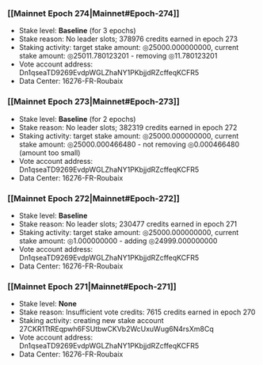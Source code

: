 ### [[Mainnet Epoch 274|Mainnet#Epoch-274]]
* Stake level: **Baseline** (for 3 epochs)
* Stake reason: No leader slots; 378976 credits earned in epoch 273
* Staking activity: target stake amount: ◎25000.000000000, current stake amount: ◎25011.780123201 - removing ◎11.780123201
* Vote account address: Dn1qseaTD9269EvdpWGLZhaNY1PKbjjdRZcffeqKCFR5
* Data Center: 16276-FR-Roubaix
### [[Mainnet Epoch 273|Mainnet#Epoch-273]]
* Stake level: **Baseline** (for 2 epochs)
* Stake reason: No leader slots; 382319 credits earned in epoch 272
* Staking activity: target stake amount: ◎25000.000000000, current stake amount: ◎25000.000466480 - not removing ◎0.000466480 (amount too small)
* Vote account address: Dn1qseaTD9269EvdpWGLZhaNY1PKbjjdRZcffeqKCFR5
* Data Center: 16276-FR-Roubaix
### [[Mainnet Epoch 272|Mainnet#Epoch-272]]
* Stake level: **Baseline**
* Stake reason: No leader slots; 230477 credits earned in epoch 271
* Staking activity: target stake amount: ◎25000.000000000, current stake amount: ◎1.000000000 - adding ◎24999.000000000
* Vote account address: Dn1qseaTD9269EvdpWGLZhaNY1PKbjjdRZcffeqKCFR5
* Data Center: 16276-FR-Roubaix
### [[Mainnet Epoch 271|Mainnet#Epoch-271]]
* Stake level: **None**
* Stake reason: Insufficient vote credits: 7615 credits earned in epoch 270
* Staking activity: creating new stake account 27CKR1TtREqpwh6FSUtbwCKVb2WcUxuWug6N4rsXm8Cq
* Vote account address: Dn1qseaTD9269EvdpWGLZhaNY1PKbjjdRZcffeqKCFR5
* Data Center: 16276-FR-Roubaix